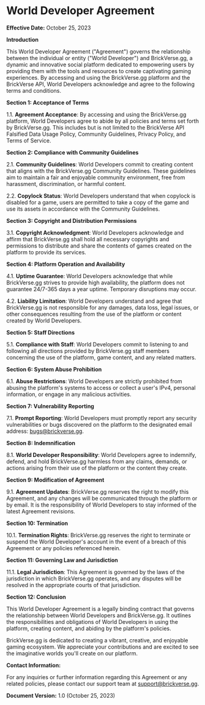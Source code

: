 # World Developer Agreement

**Effective Date:** October 25, 2023

**Introduction**

This World Developer Agreement ("Agreement") governs the relationship between the individual or entity ("World Developer") and BrickVerse.gg, a dynamic and innovative social platform dedicated to empowering users by providing them with the tools and resources to create captivating gaming experiences. By accessing and using the BrickVerse.gg platform and the BrickVerse API, World Developers acknowledge and agree to the following terms and conditions.

**Section 1: Acceptance of Terms**

1.1. **Agreement Acceptance**: By accessing and using the BrickVerse.gg platform, World Developers agree to abide by all policies and terms set forth by BrickVerse.gg. This includes but is not limited to the BrickVerse API Falsified Data Usage Policy, Community Guidelines, Privacy Policy, and Terms of Service.

**Section 2: Compliance with Community Guidelines**

2.1. **Community Guidelines**: World Developers commit to creating content that aligns with the BrickVerse.gg Community Guidelines. These guidelines aim to maintain a fair and enjoyable community environment, free from harassment, discrimination, or harmful content.

2.2. **Copylock Status**: World Developers understand that when copylock is disabled for a game, users are permitted to take a copy of the game and use its assets in accordance with the Community Guidelines.

**Section 3: Copyright and Distribution Permissions**

3.1. **Copyright Acknowledgment**: World Developers acknowledge and affirm that BrickVerse.gg shall hold all necessary copyrights and permissions to distribute and share the contents of games created on the platform to provide its services.

**Section 4: Platform Operation and Availability**

4.1. **Uptime Guarantee**: World Developers acknowledge that while BrickVerse.gg strives to provide high availability, the platform does not guarantee 24/7-365 days a year uptime. Temporary disruptions may occur.

4.2. **Liability Limitation**: World Developers understand and agree that BrickVerse.gg is not responsible for any damages, data loss, legal issues, or other consequences resulting from the use of the platform or content created by World Developers.

**Section 5: Staff Directions**

5.1. **Compliance with Staff**: World Developers commit to listening to and following all directions provided by BrickVerse.gg staff members concerning the use of the platform, game content, and any related matters.

**Section 6: System Abuse Prohibition**

6.1. **Abuse Restrictions**: World Developers are strictly prohibited from abusing the platform's systems to access or collect a user's IPv4, personal information, or engage in any malicious activities.

**Section 7: Vulnerability Reporting**

7.1. **Prompt Reporting**: World Developers must promptly report any security vulnerabilities or bugs discovered on the platform to the designated email address: [bugs@brickverse.gg](mailto:bugs@brickverse.gg).

**Section 8: Indemnification**

8.1. **World Developer Responsibility**: World Developers agree to indemnify, defend, and hold BrickVerse.gg harmless from any claims, demands, or actions arising from their use of the platform or the content they create.

**Section 9: Modification of Agreement**

9.1. **Agreement Updates**: BrickVerse.gg reserves the right to modify this Agreement, and any changes will be communicated through the platform or by email. It is the responsibility of World Developers to stay informed of the latest Agreement revisions.

**Section 10: Termination**

10.1. **Termination Rights**: BrickVerse.gg reserves the right to terminate or suspend the World Developer's account in the event of a breach of this Agreement or any policies referenced herein.

**Section 11: Governing Law and Jurisdiction**

11.1. **Legal Jurisdiction**: This Agreement is governed by the laws of the jurisdiction in which BrickVerse.gg operates, and any disputes will be resolved in the appropriate courts of that jurisdiction.

**Section 12: Conclusion**

This World Developer Agreement is a legally binding contract that governs the relationship between World Developers and BrickVerse.gg. It outlines the responsibilities and obligations of World Developers in using the platform, creating content, and abiding by the platform's policies.

BrickVerse.gg is dedicated to creating a vibrant, creative, and enjoyable gaming ecosystem. We appreciate your contributions and are excited to see the imaginative worlds you'll create on our platform.

**Contact Information:**

For any inquiries or further information regarding this Agreement or any related policies, please contact our support team at [support@brickverse.gg](mailto:support@brickverse.gg).

**Document Version:** 1.0 (October 25, 2023)
